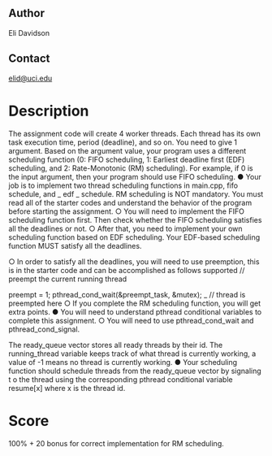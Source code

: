 ## Author
Eli Davidson
## Contact
elid@uci.edu

# Description

The assignment code will create 4 worker threads. Each thread has its own task
execution time, period (deadline), and so on. You need to give 1 argument. Based on the argument value, your program uses a different scheduling function (0: FIFO scheduling, 1: Earliest deadline first (EDF) scheduling, 
and 2: Rate-Monotonic (RM) scheduling). For example, if 0 is the input argument, then your
program should use FIFO scheduling.
● Your job is to implement two thread scheduling functions in main.cpp, fifo
schedule, and
_
edf
_
schedule. RM scheduling is NOT mandatory. You must read all of the starter codes
and understand the behavior of the program before starting the assignment.
○ You will need to implement the FIFO scheduling function first. Then check
whether the FIFO scheduling satisfies all the deadlines or not.
○ After that, you need to implement your own scheduling function based on EDF
scheduling. Your EDF-based scheduling function MUST satisfy all the deadlines.


○ In order to satisfy all the deadlines, you will need to use preemption, this is
in the starter code and can be accomplished as follows
supported // preempt the current running thread

preempt = 1;
pthread_cond_wait(&preempt_task, &mutex);
_
// thread is preempted here
○ If you complete the RM scheduling function, you will get extra points.
● You will need to understand pthread conditional variables to complete this
assignment. ○ You will need to use pthread_cond_wait and pthread_cond_signal. 

The ready_queue vector stores all ready threads by their id. The running_thread variable keeps track of what thread is currently working, a value of
-1 means no thread is currently working.
● Your scheduling function should schedule threads from the ready_queue vector by
signaling t o the thread using the corresponding pthread conditional variable resume[x]
where x is the thread id.



# Score 
100% + 20 bonus for correct implementation for RM scheduling.